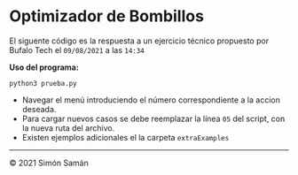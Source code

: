 # Optimizador de Bombillos 

El siguente código es la respuesta a un ejercicio técnico propuesto por Bufalo Tech el `09/08/2021` a las `14:34`

**Uso del programa:**

```
python3 prueba.py
```
- Navegar el menú introduciendo el número correspondiente a la accion deseada.  
- Para cargar nuevos casos se debe reemplazar la línea `05` del script, con la nueva ruta del archivo.  
- Existen ejemplos adicionales el la carpeta `extraExamples`
___
© 2021 Simón Samán